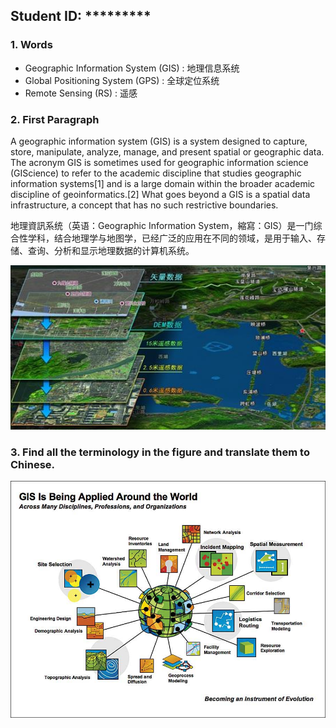 
## Student ID: *********

### 1. Words 

+ Geographic Information System (GIS) : 地理信息系统
+ Global Positioning System (GPS) : 全球定位系统
+ Remote Sensing (RS) : 遥感

### 2. First Paragraph

A geographic information system (GIS) is a system designed to capture, store, manipulate, analyze, manage, and present spatial or geographic data. The acronym GIS is sometimes used for geographic information science (GIScience) to refer to the academic discipline that studies geographic information systems[1] and is a large domain within the broader academic discipline of geoinformatics.[2] What goes beyond a GIS is a spatial data infrastructure, a concept that has no such restrictive boundaries.

地理資訊系统（英语：Geographic Information System，縮寫：GIS）是一门综合性学科，结合地理学与地图学，已经广泛的应用在不同的领域，是用于输入、存储、查询、分析和显示地理数据的计算机系统。

![GIS Figure 01](./gis.jpg)

### 3. Find all the terminology in the figure and translate them to Chinese.

![GIS Figure 02](./p3p2-lg.jpg)








